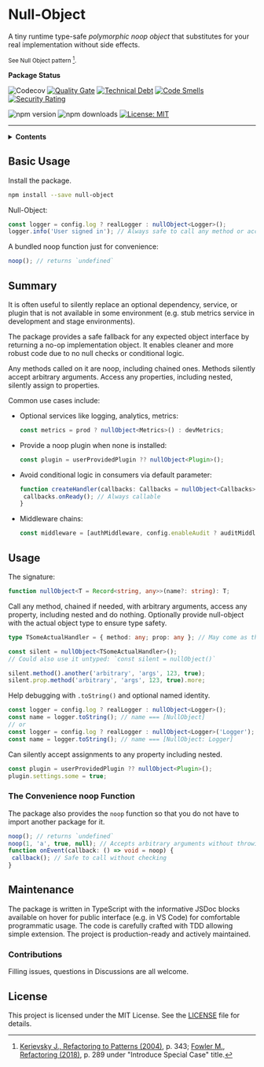 # Null-Object

A tiny runtime type-safe _polymorphic noop object_ that substitutes for your real implementation without side effects.

<small>See Null Object pattern [^1].</small>

[^1]: [Kerievsky J., Refactoring to Patterns (2004)](https://www.amazon.com/Refactoring-Patterns-Joshua-Kerievsky/dp/0321213351), p. 343; [Fowler M., Refactoring (2018)](https://www.amazon.com/Refactoring-Improving-Existing-Addison-Wesley-Signature/dp/0134757599), p. 289 under "Introduce Special Case" title.

**Package Status**

![Codecov](https://img.shields.io/codecov/c/github/WhereJuly/68-null-object?color=%2308A108)
[![Quality Gate](https://sonarcloud.io/api/project_badges/measure?project=WhereJuly_68-null-object&metric=alert_status)](https://sonarcloud.io/summary/new_code?id=WhereJuly_68-null-object)
[![Technical Debt](https://sonarcloud.io/api/project_badges/measure?project=WhereJuly_68-null-object&metric=sqale_index)](https://sonarcloud.io/summary/new_code?id=WhereJuly_68-null-object)
[![Code Smells](https://sonarcloud.io/api/project_badges/measure?project=WhereJuly_68-null-object&metric=code_smells)](https://sonarcloud.io/summary/new_code?id=WhereJuly_68-null-object)
[![Security Rating](https://sonarcloud.io/api/project_badges/measure?project=WhereJuly_68-null-object&metric=security_rating)](https://sonarcloud.io/summary/new_code?id=WhereJuly_68-null-object)

![npm version](https://img.shields.io/npm/v/env-schema-cli?color=green)
![npm downloads](https://img.shields.io/npm/dm/env-schema-cli.svg?color=green)
[![License: MIT](https://img.shields.io/badge/License-MIT-yellow.svg?color=green)](https://opensource.org/licenses/MIT)

---

<details>
<summary><b><a>Contents</a></b></summary>

- [Basic Usage](#basic-usage)
- [Summary](#summary)
- [Usage](#usage)
  - [The Convenience noop Function](#the-convenience-noop-function)
- [Maintenance](#maintenance)
  - [Contributions](#contributions)
- [License](#license)

</details>

## Basic Usage

Install the package.

```bash
npm install --save null-object
```

Null-Object:

```typescript
const logger = config.log ? realLogger : nullObject<Logger>();
logger.info('User signed in'); // Always safe to call any method or access property on a null-object
```

A bundled noop function just for convenience:

```typescript
noop(); // returns `undefined`
```

## Summary

It is often useful to silently replace an optional dependency, service, or plugin that is not available in some environment (e.g. stub metrics service in development and stage environments).

The package provides a safe fallback for any expected object interface by returning a no-op implementation object. It enables cleaner and more robust code due to no null checks or conditional logic.

Any methods called on it are noop, including chained ones. Methods silently accept arbitrary arguments. Access any properties, including nested, silently assign to properties.

Common use cases include:

- Optional services like logging, analytics, metrics:

  ```typescript
  const metrics = prod ? nullObject<Metrics>() : devMetrics;
  ```

- Provide a noop plugin when none is installed:
  ```typescript
  const plugin = userProvidedPlugin ?? nullObject<Plugin>();
  ```
- Avoid conditional logic in consumers via default parameter:
  ```typescript
  function createHandler(callbacks: Callbacks = nullObject<Callbacks>()) {
   callbacks.onReady(); // Always callable
  }
  ```
- Middleware chains:
  ```typescript
  const middleware = [authMiddleware, config.enableAudit ? auditMiddleware : nullObject<Middleware>()];
  ```

## Usage

The signature:

```typescript
function nullObject<T = Record<string, any>>(name?: string): T;
```

Call any method, chained if needed, with arbitrary arguments, access any property, including nested and do nothing. Optionally provide null-object with the actual object type to ensure type safety.

```typescript
type TSomeActualHandler = { method: any; prop: any }; // May come as third-party type

const silent = nullObject<TSomeActualHandler>();
// Could also use it untyped: `const silent = nullObject()`

silent.method().another('arbitrary', 'args', 123, true);
silent.prop.method('arbitrary', 'args', 123, true).more;
```

Help debugging with `.toString()` and optional named identity.

```typescript
const logger = config.log ? realLogger : nullObject<Logger>();
const name = logger.toString(); // name === [NullObject]
// or
const logger = config.log ? realLogger : nullObject<Logger>('Logger');
const name = logger.toString(); // name === [NullObject: Logger]
```

Can silently accept assignments to any property including nested.

```typescript
const plugin = userProvidedPlugin ?? nullObject<Plugin>();
plugin.settings.some = true;
```

### The Convenience noop Function

The package also provides the `noop` function so that you do not have to import another package for it.

```typescript
noop(); // returns `undefined`
noop(1, 'a', true, null); // Accepts arbitrary arguments without throwing
function onEvent(callback: () => void = noop) {
 callback(); // Safe to call without checking
}
```

## Maintenance

The package is written in TypeScript with the informative JSDoc blocks available on hover for public interface (e.g. in VS Code) for comfortable programmatic usage. The code is carefully crafted with TDD allowing simple extension. The project is production-ready and actively maintained.

### Contributions

Filling issues, questions in Discussions are all welcome.

## License

This project is licensed under the MIT License. See the [LICENSE](./LICENSE) file for details.
